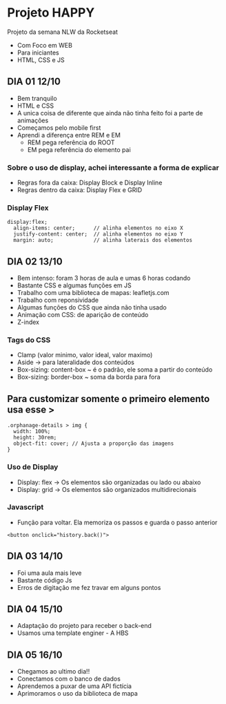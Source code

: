 # Projeto HAPPY 
Projeto da semana NLW da Rocketseat
- Com Foco em WEB
- Para iniciantes
- HTML, CSS e JS


## DIA 01 12/10
- Bem tranquilo
- HTML e CSS
- A unica coisa de diferente que ainda não tinha feito foi a parte de animações
- Começamos pelo mobile first
- Aprendi a diferença entre REM e EM
  - REM pega referência do ROOT
  - EM pega referência do elemento pai

### Sobre o uso de display, achei interessante a forma de explicar
- Regras fora da caixa: Display Block e Display Inline
- Regras dentro da caixa: Display Flex e GRID

### Display Flex
~~~
display:flex;
  align-items: center;      // alinha elementos no eixo X
  justify-content: center;  // alinha elementos no eixo Y
  margin: auto;             // alinha laterais dos elementos
~~~  

## DIA 02 13/10
- Bem intenso: foram 3 horas de aula e umas 6 horas codando
- Bastante CSS e algumas funções em JS
- Trabalho com uma biblioteca de mapas: leafletjs.com
- Trabalho com reponsividade 
- Algumas funções do CSS que ainda não tinha usado
- Animação com CSS: de aparição de conteúdo 
- Z-index

### Tags do CSS 
- Clamp (valor minimo, valor ideal, valor maximo)
- Aside -> para lateralidade dos conteúdos
- Box-sizing: content-box ~ é o padrão, ele soma a partir do conteúdo
- Box-sizing: border-box ~ soma da borda para fora

## Para customizar somente o primeiro elemento usa esse >
~~~
.orphanage-details > img {
  width: 100%;
  height: 30rem;
  object-fit: cover; // Ajusta a proporção das imagens
}
~~~

### Uso de Display
- Display: flex -> Os elementos são organizadas ou lado ou abaixo
- Display: grid -> Os elementos são organizados multidirecionais

### Javascript
- Função para voltar. Ela memoriza os passos e guarda o passo anterior

~~~
<button onclick="history.back()">
~~~

## DIA 03 14/10

- Foi uma aula mais leve
- Bastante código Js
- Erros de digitação me fez travar em alguns pontos

## DIA 04 15/10

- Adaptação do projeto para receber o back-end
- Usamos uma template enginer - A HBS 


## DIA 05 16/10
- Chegamos ao ultimo dia!!
- Conectamos com o banco de dados
- Aprendemos a puxar de uma API fictícia 
- Aprimoramos o uso da biblioteca de mapa